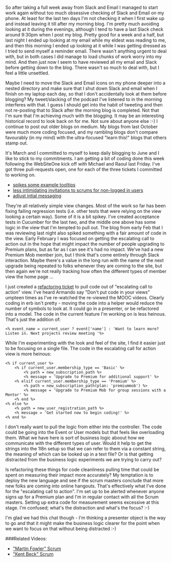 So after taking a full week away from Slack and Email I managed to start work again without too much obsessive checking of Slack and Email on my phone.  At least for the last ten days I'm not checking it when I first wake up and instead leaving it till after my morning blog.  I'm pretty much avoiding looking at it during the evenings, although I tend to have a last Slack check around 9:30pm when I post my blog.  Pretty good for a week and a half, but last night I ended up looking at my email while my eldest was reading to me, and then this morning I ended up looking at it while I was getting dressed as I tried to send myself a reminder email.  There wasn't anything urgent to deal with, but in both cases I did manage to load chunks of work worry into my mind.  And then just now I seem to have reviewed all my email and Slack before getting down to the blog.  There wasn't so much to deal with, but I feel a little unsettled.

Maybe I need to move the Slack and Email icons on my phone deeper into a nested directory and make sure that I shut down Slack and email when I finish on my laptop each day, so that I don't accidentally look at them before blogging?  My tweet/slacking of the podcast I've listened to in the morning interferes with that.  I guess I should get into the habit of tweeting and then not re-posting that to Slack after the morning blog is completed.  Not that I'm sure that I'm achieving much with the blogging.  It may be an interesting historical record to look back on for me.  Not sure about anyone else :-)   I continue to post out older blogs on medium.  My blogs from last October were much more coding focused, and my rambling blogs don't compare favourably (in my mind) with the ultra-focused "learn this!" blogs that others stamp out.

It's March and I committed to myself to keep daily blogging to June and I like to stick to my commitments.  I am getting a bit of coding done this week following the WebSiteOne kick off with Michael and Raoul last Friday.  I've got three pull-requests open, one for each of the three tickets I committed to working on.

* [spikes some example tooltips](https://github.com/AgileVentures/WebsiteOne/pull/1564)
* [less intimidating invitations to scrums for non-logged in users](https://github.com/AgileVentures/WebsiteOne/pull/1566)
* [adjust intial messaging](https://github.com/AgileVentures/WebsiteOne/pull/1568)

They're all relatively simple view changes.  Most of the work so far has been fixing failing regression tests (i.e. other tests that were relying on the view looking a certain way).  Some of it is a bit spikey.  I've created acceptance tests in Cucumber for the last two, and the middle one above has some logic in the view that I'm tempted to pull out.  The blog from early Feb that I was reviewing last night also spiked something with a fair amount of code in the view.  Early February I was focused on getting the escalating call to action out in the hope that might impact the number of people upgrading to Premium plans, but as far as I can see it's had no impact.  We've had a new Premium Mob member join, but I think that's come entirely through Slack interaction.  Maybe there's a value in the long run with the name of the next upgrade being repeated to folks whenever they are coming to the site, but then again we're not really tracking how often the different types of member view the home page ...

I just created a [refactoring ticket](https://github.com/AgileVentures/WebsiteOne/issues/1569) to pull code out of "escalating call to action" view.  I've heard Armando say "Don't put code in your views" umpteen times as I've re-watched the re-viewed the MOOC videos. Clearly coding in erb isn't pretty - moving the code into a helper would reduce the number of symbols to look at.  It could go in a presenter, or be refactored into a model.  The code in the current feature I'm working on is less heinous.  That's just the addition of:

```erb
<% event_name = current_user ? event['name'] : 'Want to learn more? Listen in. Next projects review meeting '%>
```

While I'm experimenting with the look and feel of the site, I find it easier just to be focusing on a single file.  The code in the escalating call for action view is more heinous:

```erb
<% if current_user %>
    <% if current_user.membership_type == 'Basic' %>
        <% path = new_subscription_path %>
        <% message = 'Upgrade to Premium for additional support' %>
    <% elsif current_user.membership_type == 'Premium' %>
        <% path = new_subscription_path(plan: 'premiummob') %>
        <% message = 'Upgrade to Premium Mob for group sessions with a Mentor' %>
    <% end %>
<% else %>
    <% path = new_user_registration_path %>
    <% message = 'Get started now to begin coding!' %>
<% end %>
```

I don't really want to pull the logic from either into the controller.  The code could be going into the Event or User models but that feels like overloading them.  What we have here is sort of business logic aboout how we communicate with the different types of user.  Would it help to get the strings into the 1l8n setup so that we can refer to them via a constant string, the meaning of which can be looked up in a text file?  Or is that getting distracted from the business logic experiments we are trying to carry out?

Is refactoring these things for code cleanliness pulling time that could be spent on measuring their impact more accurately?  My temptation is to deploy the new language and see if the scrum masters conclude that more new folks are coming into online hangouts.  That's effectively what I've done for the "escalating call to action".  I'm set up to be alerted whenever anyone signs up for a Premium plan and I'm in regular contact with all the Scrum masters.  Setting up extra code for measurement seems excessive at this stage.  I'm confused; what's the distraction and what's the focus? :-)

I'm glad we had this chat though - I'm thinking a presenter object is the way to go and that it might make the business logic clearer for the point when we want to focus on that without being distracted :-)

###Related Videos:

* ["Martin Fowler" Scrum](https://www.youtube.com/watch?v=1nWmG1f529c)
* ["Kent Beck" Scrum](https://www.youtube.com/watch?v=29Y3Chv8WjE)



